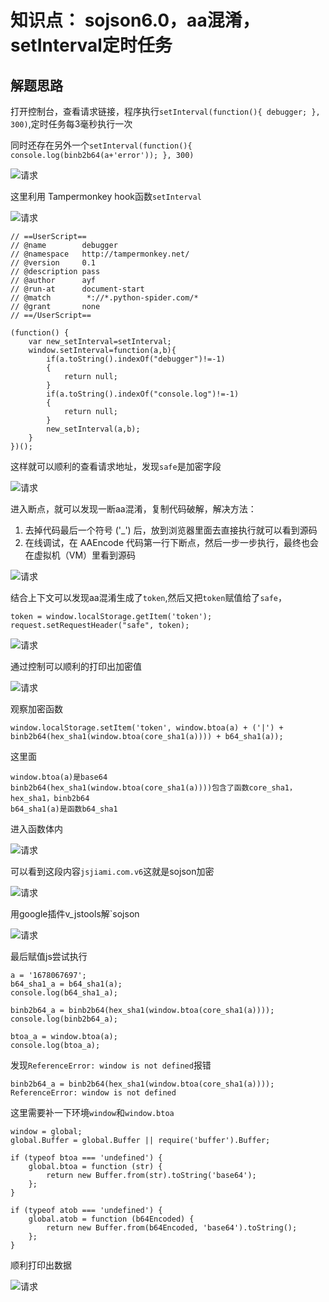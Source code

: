 # 知识点： sojson6.0，aa混淆，setInterval定时任务

## 解题思路

打开控制台，查看请求链接，程序执行`setInterval(function(){ debugger; }, 300)`,定时任务每3毫秒执行一次

同时还存在另外一个`setInterval(function(){ console.log(binb2b64(a+'error')); }, 300)`

![请求](./img/1.png)

这里利用 Tampermonkey hook函数`setInterval`

![请求](./img/2.png)


    // ==UserScript==
    // @name        debugger
    // @namespace   http://tampermonkey.net/
    // @version     0.1
    // @description pass
    // @author      ayf
    // @run-at      document-start
    // @match        *://*.python-spider.com/*
    // @grant       none
    // ==/UserScript==

    (function() {
        var new_setInterval=setInterval;
        window.setInterval=function(a,b){
            if(a.toString().indexOf("debugger")!=-1)
            {
                return null;
            }
            if(a.toString().indexOf("console.log")!=-1)
            {
                return null;
            }
            new_setInterval(a,b);
        }
    })();

这样就可以顺利的查看请求地址，发现`safe`是加密字段

![请求](./img/3.png)

进入断点，就可以发现一断aa混淆，复制代码破解，解决方法：

1. 去掉代码最后一个符号 ('_') 后，放到浏览器里面去直接执行就可以看到源码
2. 在线调试，在 AAEncode 代码第一行下断点，然后一步一步执行，最终也会在虚拟机（VM）里看到源码

![请求](./img/4.png)

结合上下文可以发现aa混淆生成了`token`,然后又把`token`赋值给了`safe`，

    token = window.localStorage.getItem('token');
    request.setRequestHeader("safe", token);

![请求](./img/5.png)

通过控制可以顺利的打印出加密值

![请求](./img/6.png)

观察加密函数

    window.localStorage.setItem('token', window.btoa(a) + ('|') + binb2b64(hex_sha1(window.btoa(core_sha1(a)))) + b64_sha1(a));

这里面

    window.btoa(a)是base64
    binb2b64(hex_sha1(window.btoa(core_sha1(a))))包含了函数core_sha1，hex_sha1，binb2b64
    b64_sha1(a)是函数b64_sha1

进入函数体内

![请求](./img/7.png)

可以看到这段内容`jsjiami.com.v6`这就是sojson加密

![请求](./img/8.png)

用google插件v_jstools解`sojson

![请求](./img/9.png)

最后赋值js尝试执行

    a = '1678067697';
    b64_sha1_a = b64_sha1(a);
    console.log(b64_sha1_a);

    binb2b64_a = binb2b64(hex_sha1(window.btoa(core_sha1(a))));
    console.log(binb2b64_a);

    btoa_a = window.btoa(a);
    console.log(btoa_a);

发现`ReferenceError: window is not defined`报错

    binb2b64_a = binb2b64(hex_sha1(window.btoa(core_sha1(a))));
    ReferenceError: window is not defined

这里需要补一下环境`window`和`window.btoa`

    window = global;
    global.Buffer = global.Buffer || require('buffer').Buffer;

    if (typeof btoa === 'undefined') {
        global.btoa = function (str) {
            return new Buffer.from(str).toString('base64');
        };
    }

    if (typeof atob === 'undefined') {
        global.atob = function (b64Encoded) {
            return new Buffer.from(b64Encoded, 'base64').toString();
        };
    }

顺利打印出数据

![请求](./img/10.png)